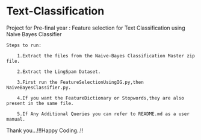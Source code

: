 # Text-Classification
Project for Pre-final year : Feature selection for Text Classification using Naive Bayes Classifier 
	
	Steps to run:
		
		1.Extract the files from the Naive-Bayes Classification Master zip file.
		
		2.Extract the LingSpam Dataset.
		
		3.First run the FeatureSelectionUsingIG.py,then NaiveBayesClassifier.py.
		
		4.If you want the FeatureDictionary or Stopwords,they are also present in the same file.
		
		5.If Any Additional Queries you can refer to README.md as a user manual.

Thank you...!!!Happy Coding..!!

